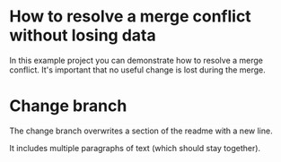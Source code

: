 # How to resolve a merge conflict without losing data
In this example project you can demonstrate how to resolve a merge conflict.
It's important that no useful change is lost during the merge.

# Change branch
The change branch overwrites a section of the readme with a new line.

It includes multiple paragraphs of text (which should stay together).
